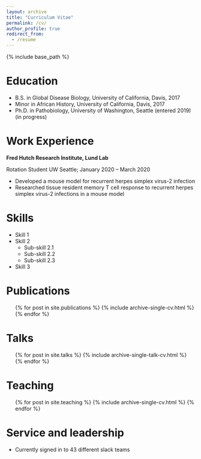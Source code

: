 ```yaml
---
layout: archive
title: "Curriculum Vitae"
permalink: /cv/
author_profile: true
redirect_from:
  - /resume
---
```


{% include base_path %}

Education
======
* B.S. in Global Disease Biology, University of California, Davis, 2017
* Minor in African History, University of California, Davis, 2017
* Ph.D. in Pathobiology, University of Washington, Seattle (entered 2019)(in progress)

Work Experience
======

**Fred Hutch Research Institute, Lund Lab**

Rotation Student UW Seattle; January 2020 – March 2020
  * Developed a mouse model for recurrent herpes simplex virus-2 infection
  * Researched tissue resident memory T cell response to recurrent herpes simplex virus-2
infections in a mouse model
  
Skills
======
* Skill 1
* Skill 2
  * Sub-skill 2.1
  * Sub-skill 2.2
  * Sub-skill 2.3
* Skill 3

Publications
======
  <ul>{% for post in site.publications %}
    {% include archive-single-cv.html %}
  {% endfor %}</ul>
  
Talks
======
  <ul>{% for post in site.talks %}
    {% include archive-single-talk-cv.html %}
  {% endfor %}</ul>
  
Teaching
======
  <ul>{% for post in site.teaching %}
    {% include archive-single-cv.html %}
  {% endfor %}</ul>
  
Service and leadership
======
* Currently signed in to 43 different slack teams
